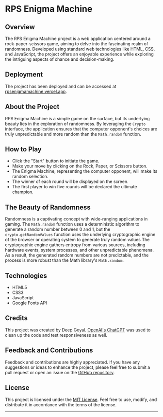 # RPS Enigma Machine

## Overview

The RPS Enigma Machine project is a web application centered around a rock-paper-scissors game, aiming to delve into the fascinating realm of randomness. Developed using standard web technologies like HTML, CSS, and JavaScript, the project offers an enjoyable experience while exploring the intriguing aspects of chance and decision-making.

## Deployment

The project has been deployed and can be accessed at [rpsenigmamachine.vercel.app](https://rpsenigmamachine.vercel.app).

## About the Project

RPS Enigma Machine is a simple game on the surface, but its underlying beauty lies in the exploration of randomness. By leveraging the `Crypto` interface, the application ensures that the computer opponent's choices are truly unpredictable and more random than the `Math.random` function.

## How to Play

- Click the "Start" button to initiate the game.
- Make your move by clicking on the Rock, Paper, or Scissors button.
- The Enigma Machine, representing the computer opponent, will make its random selection.
- The winner of each round will be displayed on the screen.
- The first player to win five rounds will be declared the ultimate champion.

## The Beauty of Randomness

Randomness is a captivating concept with wide-ranging applications in gaming. The `Math.random` function uses a deterministic algorithm to generate a random number between 0 and 1, but the `crypto.getRandomValues` function uses the underlying cryptographic engine of the browser or operating system to generate truly random values The cryptographic engine gathers entropy from various sources, including hardware events, system processes, and other unpredictable phenomena. As a result, the generated random numbers are not predictable, and the process is more robust than the Math library's `Math.random`.

## Technologies

- HTML5
- CSS3
- JavaScript
- Google Fonts API

## Credits

This project was created by Deep Goyal. [OpenAI's ChatGPT](https://openai.com/blog/chatgpt) was used to clean up the code and test responsiveness as well.

## Feedback and Contributions

Feedback and contributions are highly appreciated. If you have any suggestions or ideas to enhance the project, please feel free to submit a pull request or open an issue on the [GitHub repository](https://github.com/deep-goyal/RPSEnigmaMachine).

## License

This project is licensed under the [MIT License](LICENSE). Feel free to use, modify, and distribute it in accordance with the terms of the license.

---
